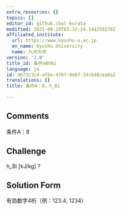 ```yaml
---
extra_resources: {}
topics: []
editor_id: github.cbal-kurata
modified: 2021-09-29T03:32:14.144250278Z
affiliated_institute:
  url: https://www.kyushu-u.ac.jp
  en_name: Kyushu University
  name: 九州大学
version: '1.0'
title_id: 条件a8hbi
language: ja
id: d673c3cd-af6e-47b7-9eb7-34c646cea6a2
translations: {}
title: 条件A：8，h_Bi

---
```


## Comments
条件A：8

## Challenge
h_Bi [kJ/kg] ?

## Solution Form
有効数字4桁（例：123.4,  1234）




